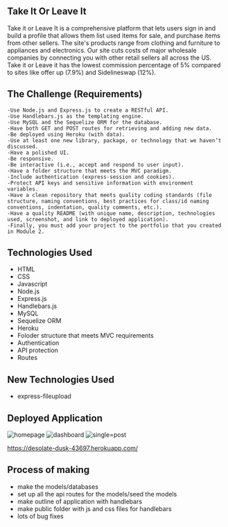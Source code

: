 ## Take It Or Leave It

Take it or Leave It is a comprehensive platform that lets users sign in and build a profile that allows them list used items for sale, and purchase items from other sellers. The site's products range from clothing and furniture to appliances and electronics. Our site cuts costs of major wholesale companies by connecting you with other retail sellers all across the US. Take it or Leave it has the lowest commission percentage of 5% compared to sites like offer up (7.9%) and Sidelineswap (12%).

## The Challenge (Requirements)

```
-Use Node.js and Express.js to create a RESTful API.
-Use Handlebars.js as the templating engine.
-Use MySQL and the Sequelize ORM for the database.
-Have both GET and POST routes for retrieving and adding new data.
-Be deployed using Heroku (with data).
-Use at least one new library, package, or technology that we haven’t discussed.
-Have a polished UI.
-Be responsive.
-Be interactive (i.e., accept and respond to user input).
-Have a folder structure that meets the MVC paradigm.
-Include authentication (express-session and cookies).
-Protect API keys and sensitive information with environment variables.
-Have a clean repository that meets quality coding standards (file structure, naming conventions, best practices for class/id naming conventions, indentation, quality comments, etc.).
-Have a quality README (with unique name, description, technologies used, screenshot, and link to deployed application).
-Finally, you must add your project to the portfolio that you created in Module 2.
```

## Technologies Used

- HTML
- CSS
- Javascript
- Node.js
- Express.js
- Handlebars.js
- MySQL
- Sequelize ORM
- Heroku
- Foloder structure that meets MVC requirements
- Authentication
- API protection
- Routes

## New Technologies Used

- express-fileupload

## Deployed Application

![homepage](https://user-images.githubusercontent.com/90152576/149674541-e5c0f3da-98ba-449c-beca-d4f5fdc42cf0.png)
![dashboard](https://user-images.githubusercontent.com/90152576/149674544-03f5d3ce-9b68-4260-82b7-0777f044f929.png)
![single=post](https://user-images.githubusercontent.com/90152576/149674547-392bf9ae-b80d-40cd-b22e-0e9cb352e340.png)

https://desolate-dusk-43697.herokuapp.com/


## Process of making

- make the models/databases
- set up all the api routes for the models/seed the models
- make outline of application with handlebars
- make public folder with js and css files for handlebars
- lots of bug fixes
